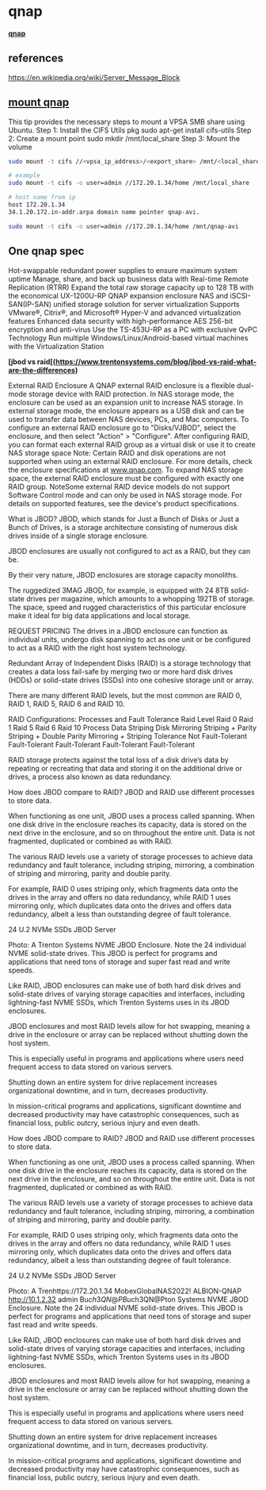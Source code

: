 # qnap

**[qnap](../../../../../../../media/brent/KINGSTON/secrets/computers_vms_nas/qnap.md)**

## references

https://en.wikipedia.org/wiki/Server_Message_Block

## **[mount qnap](https://support.zadarastorage.com/hc/en-us/articles/213024986-How-to-Mount-a-SMB-Share-in-Ubuntu)**

This tip provides the necessary steps to mount a VPSA SMB share using Ubuntu. 
Step 1: Install the CIFS Utils pkg
sudo apt-get install cifs-utils
Step 2: Create a mount point
sudo mkdir /mnt/local_share
Step 3: Mount the volume

```bash
sudo mount -t cifs //<vpsa_ip_address>/<export_share> /mnt/<local_share>

# example
sudo mount -t cifs -o user=admin //172.20.1.34/home /mnt/local_share

# host name from ip
host 172.20.1.34
34.1.20.172.in-addr.arpa domain name pointer qnap-avi.

sudo mount -t cifs -o user=admin //172.20.1.34/home /mnt/qnap-avi
```

## One qnap spec

Hot-swappable redundant power supplies to ensure maximum system uptime
Manage, share, and back up business data with Real-time Remote Replication (RTRR)
Expand the total raw storage capacity up to 128 TB with the economical UX-1200U-RP QNAP expansion enclosure
NAS and iSCSI-SAN(IP-SAN) unified storage solution for server virtualization
Supports VMware®, Citrix®, and Microsoft® Hyper-V and advanced virtualization features
Enhanced data security with high-performance AES 256-bit encryption and anti-virus
Use the TS-453U-RP as a PC with exclusive QvPC Technology
Run multiple Windows/Linux/Android-based virtual machines with the Virtualization Station

**[jbod vs raid[(https://www.trentonsystems.com/blog/jbod-vs-raid-what-are-the-differences)**

External RAID Enclosure
A QNAP external RAID enclosure is a flexible dual-mode storage device with RAID protection. In NAS storage mode, the enclosure can be used as an expansion unit to increase NAS storage. In external storage mode, the enclosure appears as a USB disk and can be used to transfer data between NAS devices, PCs, and Mac computers.
To configure an external RAID enclosure go to "Disks/VJBOD", select the enclosure, and then select "Action" > "Configure". After configuring RAID, you can format each external RAID group as a virtual disk or use it to create NAS storage space
Note: Certain RAID and disk operations are not supported when using an external RAID enclosure. For more details, check the enclosure specifications at www.qnap.com.
To expand NAS storage space, the external RAID enclosure must be configured with exactly one RAID group.
NoteSome external RAID device models do not support Software Control mode and can only be used in NAS storage mode. For details on supported features, see the device's product specifications.

What is JBOD?
JBOD, which stands for Just a Bunch of Disks or Just a Bunch of Drives, is a storage architecture consisting of numerous disk drives inside of a single storage enclosure.

JBOD enclosures are usually not configured to act as a RAID, but they can be.

By their very nature, JBOD enclosures are storage capacity monoliths.

The ruggedized 3MAG JBOD, for example, is equipped with 24 8TB solid-state drives per magazine, which amounts to a whopping 192TB of storage. The space, speed and rugged characteristics of this particular enclosure make it ideal for big data applications and local storage.

REQUEST PRICING
The drives in a JBOD enclosure can function as individual units, undergo disk spanning to act as one unit or be configured to act as a RAID with the right host system technology.

Redundant Array of Independent Disks (RAID) is a storage technology that creates a data loss fail-safe by merging two or more hard disk drives (HDDs) or solid-state drives (SSDs) into one cohesive storage unit or array.

There are many different RAID levels, but the most common are RAID 0, RAID 1, RAID 5, RAID 6 and RAID 10.

RAID Configurations: Processes and Fault Tolerance
Raid Level	Raid 0	Raid 1	Raid 5	Raid 6	Raid 10
Process	Data Striping	Disk Mirroring	Striping + Parity	Striping + Double Parity	Mirroring + Striping
Tolerance	Not Fault-Tolerant	Fault-Tolerant	Fault-Tolerant	Fault-Tolerant	Fault-Tolerant
 

RAID storage protects against the total loss of a disk drive’s data by repeating or recreating that data and storing it on the additional drive or drives, a process also known as data redundancy. 

How does JBOD compare to RAID?
JBOD and RAID use different processes to store data.

When functioning as one unit, JBOD uses a process called spanning. When one disk drive in the enclosure reaches its capacity, data is stored on the next drive in the enclosure, and so on throughout the entire unit. Data is not fragmented, duplicated or combined as with RAID.

The various RAID levels use a variety of storage processes to achieve data redundancy and fault tolerance, including striping, mirroring, a combination of striping and mirroring, parity and double parity.

For example, RAID 0 uses striping only, which fragments data onto the drives in the array and offers no data redundancy, while RAID 1 uses mirroring only, which duplicates data onto the drives and offers data redundancy, albeit a less than outstanding degree of fault tolerance.

24 U.2 NVMe SSDs JBOD Server

Photo: A Trenton Systems NVME JBOD Enclosure. Note the 24 individual NVME solid-state drives. This JBOD is perfect for programs and applications that need tons of storage and super fast read and write speeds.

Like RAID, JBOD enclosures can make use of both hard disk drives and solid-state drives of varying storage capacities and interfaces, including lightning-fast NVME SSDs, which Trenton Systems uses in its JBOD enclosures.

JBOD enclosures and most RAID levels allow for hot swapping, meaning a drive in the enclosure or array can be replaced without shutting down the host system.

This is especially useful in programs and applications where users need frequent access to data stored on various servers.

Shutting down an entire system for drive replacement increases organizational downtime, and in turn, decreases productivity.

In mission-critical programs and applications, significant downtime and decreased productivity may have catastrophic consequences, such as financial loss, public outcry, serious injury and even death.

How does JBOD compare to RAID?
JBOD and RAID use different processes to store data.

When functioning as one unit, JBOD uses a process called spanning. When one disk drive in the enclosure reaches its capacity, data is stored on the next drive in the enclosure, and so on throughout the entire unit. Data is not fragmented, duplicated or combined as with RAID.

The various RAID levels use a variety of storage processes to achieve data redundancy and fault tolerance, including striping, mirroring, a combination of striping and mirroring, parity and double parity.

For example, RAID 0 uses striping only, which fragments data onto the drives in the array and offers no data redundancy, while RAID 1 uses mirroring only, which duplicates data onto the drives and offers data redundancy, albeit a less than outstanding degree of fault tolerance.

24 U.2 NVMe SSDs JBOD Server

Photo: A Trenhttps://172.20.1.34
MobexGlobalNAS2022!
ALBION-QNAP
http://10.1.2.32
admin
Bu$ch3QN@P
Bu$ch3QN@Pton Systems NVME JBOD Enclosure. Note the 24 individual NVME solid-state drives. This JBOD is perfect for programs and applications that need tons of storage and super fast read and write speeds.

Like RAID, JBOD enclosures can make use of both hard disk drives and solid-state drives of varying storage capacities and interfaces, including lightning-fast NVME SSDs, which Trenton Systems uses in its JBOD enclosures.

JBOD enclosures and most RAID levels allow for hot swapping, meaning a drive in the enclosure or array can be replaced without shutting down the host system.

This is especially useful in programs and applications where users need frequent access to data stored on various servers.

Shutting down an entire system for drive replacement increases organizational downtime, and in turn, decreases productivity.

In mission-critical programs and applications, significant downtime and decreased productivity may have catastrophic consequences, such as financial loss, public outcry, serious injury and even death.

